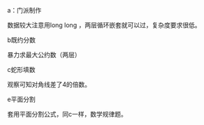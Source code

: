 a：门派制作

数据较大注意用long long ，两层循环嵌套就可以过，复杂度要求很低。

b既约分数

暴力求最大公约数（两层）

c蛇形填数

观察可知对角线差了4的倍数。

e平面分割

套用平面分割公式，同c一样，数学规律题。
